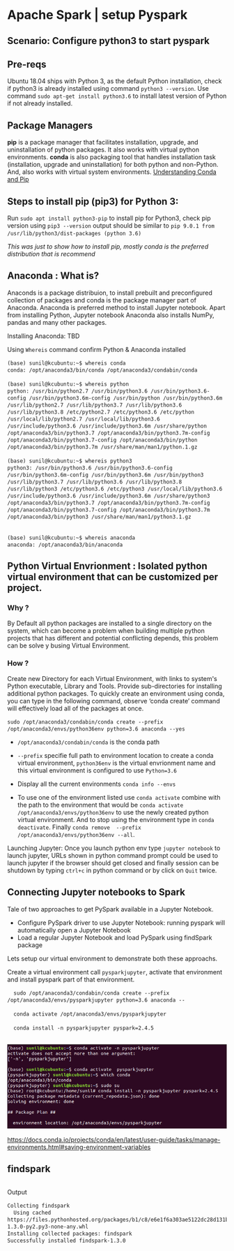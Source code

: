 # Apache Spark | setup Pyspark

## Scenario: Configure python3 to start pyspark

## Pre-reqs
Ubuntu 18.04 ships with Python 3, as the default Python installation, check if python3 is already installed using command ```python3 --version```. Use command ```sudo apt-get install python3.6``` to install latest version of Python if not already installed.  


## Package Managers

**pip** is a package manager that facilitates installation, upgrade, and uninstallation of python packages. It also works with virtual python environments. **conda** is also packaging tool that handles installation task (installation, upgrade and uninstallation) for both python and non-Python. And, also works with virtual system environments.
[Understanding Conda and Pip](https://www.anaconda.com/understanding-conda-and-pip/)

## Steps to install pip (pip3) for Python 3:
Run ```sudo apt install python3-pip``` to install pip for Python3, check pip version using ```pip3 --version```
output should be similar to ```pip 9.0.1 from /usr/lib/python3/dist-packages (python 3.6)```

_This was just to show how to install pip, mostly conda is the preferred distribution that is recommend_

##  Anaconda : What is?
Anaconds is a package distribuion, to install prebuilt and preconfigured collection of packages and conda is the package manager part of Anaconda. Anaconda is preferred method to install Jupyter notebook. Apart from installing Python, Jupyter notebook Anaconda also installs NumPy, pandas and many other packages.

Installing Anaconda:
TBD 

Using `Whereis` command confirm Python & Anaconda installed

```
(base) sunil@kcubuntu:~$ whereis conda
conda: /opt/anaconda3/bin/conda /opt/anaconda3/condabin/conda

(base) sunil@kcubuntu:~$ whereis python
python: /usr/bin/python2.7 /usr/bin/python3.6 /usr/bin/python3.6-config /usr/bin/python3.6m-config /usr/bin/python /usr/bin/python3.6m /usr/lib/python2.7 /usr/lib/python3.7 /usr/lib/python3.6 /usr/lib/python3.8 /etc/python2.7 /etc/python3.6 /etc/python /usr/local/lib/python2.7 /usr/local/lib/python3.6 /usr/include/python3.6 /usr/include/python3.6m /usr/share/python /opt/anaconda3/bin/python3.7 /opt/anaconda3/bin/python3.7m-config /opt/anaconda3/bin/python3.7-config /opt/anaconda3/bin/python /opt/anaconda3/bin/python3.7m /usr/share/man/man1/python.1.gz

(base) sunil@kcubuntu:~$ whereis python3
python3: /usr/bin/python3.6 /usr/bin/python3.6-config /usr/bin/python3.6m-config /usr/bin/python3.6m /usr/bin/python3 /usr/lib/python3.7 /usr/lib/python3.6 /usr/lib/python3.8 /usr/lib/python3 /etc/python3.6 /etc/python3 /usr/local/lib/python3.6 /usr/include/python3.6 /usr/include/python3.6m /usr/share/python3 /opt/anaconda3/bin/python3.7 /opt/anaconda3/bin/python3.7m-config /opt/anaconda3/bin/python3.7-config /opt/anaconda3/bin/python3.7m /opt/anaconda3/bin/python3 /usr/share/man/man1/python3.1.gz


(base) sunil@kcubuntu:~$ whereis anaconda
anaconda: /opt/anaconda3/bin/anaconda
```

## Python Virtual Envrionment : Isolated python virtual environment that can be customized per project.

### Why ?
By Default all python packages are installed to a single directory on the system, which can become a problem when building multiple python projects that has different and potential conflicting depends, this problem can be solve y busing  Virtual Environment.

### How ?
Create new Directory for each Virtual Environment, with links to system's Python executable, Library and Tools. Provide sub-directories for installing additional python packages. To quickly create an environment using conda, you can type in the following command, observe ‘conda create’ command will effectively load all of the packages at once.  

```
sudo /opt/anaconda3/condabin/conda create --prefix /opt/anaconda3/envs/python36env python=3.6 anaconda --yes
```

- `/opt/anaconda3/condabin/conda` is the conda path
- `--prefix` specifie full path to environment location to create a conda virtual environment, `python36env` is the virtual envrionment name and this virtual environment is configured to use `Python=3.6`

- Display all the current environments `conda info --envs`

- To use one of the environment listed use `conda activate` combine with the path to the environment that would be `conda activate /opt/anaconda3/envs/python36env` to use the newly created python virtual environment. And to stop using the environment type in `conda deactivate`. Finally `conda remove  --prefix /opt/anaconda3/envs/python36env --all`.


Launching Jupyter: Once you launch python env type `jupyter notebook` to launch jupyter, URLs shown in python command prompt could be used to launch jupyter if the browser should get closed and finally session can be shutdown by typing `ctrl+c` in python command or by click on `Quit` twice.

## Connecting Jupyter notebooks to Spark
Tale of two approaches to get PySpark available in a Jupyter Notebook.
  - Configure PySpark driver to use Jupyter Notebook: running pyspark will automatically open a Jupyter Notebook
  - Load a regular Jupyter Notebook and load PySpark using findSpark package

Lets setup our virtual environment to demonstrate both these approachs.

Create a virtual environment call `pysparkjupyter`, activate that environment and install pyspark part of that environment.
```
  sudo /opt/anaconda3/condabin/conda create --prefix /opt/anaconda3/envs/pysparkjupyter python=3.6 anaconda --
  
  conda activate /opt/anaconda3/envs/pysparkjupyter
  
  conda install -n pysparkjupyter pyspark=2.4.5
  
```
![Install pyspark in Conda Virtual Environment](./media/pyspark-with-jupyter-02.png)

https://docs.conda.io/projects/conda/en/latest/user-guide/tasks/manage-environments.html#saving-environment-variables

## findspark
```python3 -m pip install findspark
```

Output
```
Collecting findspark
  Using cached https://files.pythonhosted.org/packages/b1/c8/e6e1f6a303ae5122dc28d131b5a67c5eb87cbf8f7ac5b9f87764ea1b1e1e/findspark-1.3.0-py2.py3-none-any.whl
Installing collected packages: findspark
Successfully installed findspark-1.3.0
```



